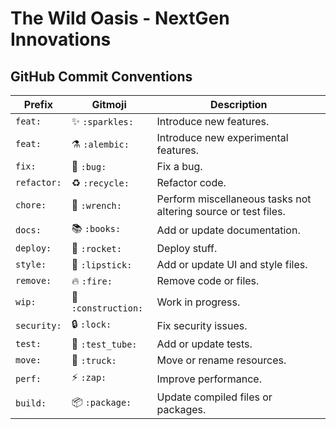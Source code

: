 # The Wild Oasis - NextGen Innovations

## GitHub Commit Conventions

| Prefix      | Gitmoji             | Description                                                    |
|-------------|---------------------|----------------------------------------------------------------|
| `feat:`     | ✨ `:sparkles:`     | Introduce new features.                                        |
| `feat:`     | ⚗️ `:alembic:`      | Introduce new experimental features.                           |
| `fix:`      | 🐛 `:bug:`          | Fix a bug.                                                     |
| `refactor:` | ♻️ `:recycle:`      | Refactor code.                                                 |
| `chore:`    | 🔧 `:wrench:`       | Perform miscellaneous tasks not altering source or test files. |
| `docs:`     | 📚 `:books:`        | Add or update documentation.                                   |
| `deploy:`   | 🚀 `:rocket:`       | Deploy stuff.                                                  |
| `style:`    | 💄 `:lipstick:`     | Add or update UI and style files.                              |
| `remove:`   | 🔥 `:fire:`         | Remove code or files.                                          |
| `wip:`      | 🚧 `:construction:` | Work in progress.                                              |
| `security:` | 🔒 `:lock:`         | Fix security issues.                                           |
| `test:`     | 🧪 `:test_tube:`    | Add or update tests.                                           |
| `move:`     | 🚚 `:truck:`        | Move or rename resources.                                      |
| `perf:`     | ⚡ `:zap:`          | Improve performance.                                           |
| `build:`    | 📦 `:package:`      | Update compiled files or packages.                             |
